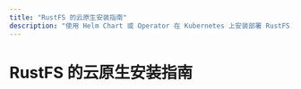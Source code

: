 ```yaml
---
title: "RustFS 的云原生安装指南"
description: "使用 Helm Chart 或 Operator 在 Kubernetes 上安装部署 RustFS.​"
---
```


# RustFS 的云原生安装指南